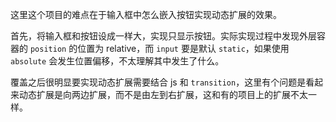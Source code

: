 这里这个项目的难点在于输入框中怎么嵌入按钮实现动态扩展的效果。

首先，将输入框和按钮设成一样大，实现只显示按钮。实际实现过程中发现外层容器的 `position` 的位置为 relative，而 `input` 要是默认 `static`，如果使用 `absolute` 会发生位置偏移，不太理解其中发生了什么。

覆盖之后很明显要实现动态扩展需要结合 js 和 `transition`，这里有个问题是看起来动态扩展是向两边扩展，而不是由左到右扩展，这和有的项目上的扩展不太一样。

